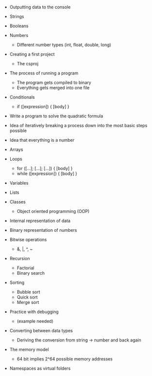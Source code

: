 - Outputting data to the console
- Strings
- Booleans
- Numbers

  - Different number types (int, float, double, long)

- Creating a first project

  - The csproj

- The process of running a program

  - The program gets compiled to binary
  - Everything gets merged into one file

- Conditionals

  - if ([expression]) { [body] }

- Write a program to solve the quadratic formula

- Idea of iteratively breaking a process down into the most basic steps possible

- Idea that everything is a number

- Arrays

- Loops

  - for ([...]; [...]; [...]) { [body] }
  - while ([expression]) { [body] }

- Variables
- Lists
- Classes

  - Object oriented programming (OOP)

- Internal representation of data
- Binary representation of numbers
- Bitwise operations

  - &, |, ^, ~

- Recursion

  - Factorial
  - Binary search

- Sorting

  - Bubble sort
  - Quick sort
  - Merge sort

- Practice with debugging

  - (example needed)

- Converting between data types

  - Deriving the conversion from string -> number and back again

- The memory model

  - 64 bit implies 2^64 possible memory addresses

- Namespaces as virtual folders
